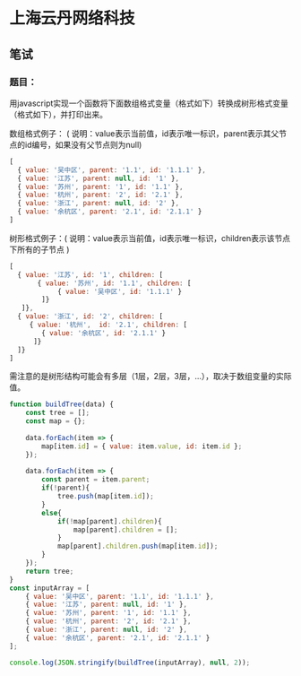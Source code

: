 # 上海云丹网络科技
## 笔试

### 题目：

用javascript实现一个函数将下面数组格式变量（格式如下）转换成树形格式变量（格式如下），并打印出来。

数组格式例子： ( 说明：value表示当前值，id表示唯一标识，parent表示其父节点的id编号，如果没有父节点则为null)
```javascript
[
  { value: '吴中区', parent: '1.1', id: '1.1.1' },
  { value: '江苏', parent: null, id: '1' },
  { value: '苏州', parent: '1', id: '1.1' },
  { value: '杭州', parent: '2', id: '2.1' },
  { value: '浙江', parent: null, id: '2' },
  { value: '余杭区', parent: '2.1', id: '2.1.1' }
]
```
树形格式例子：( 说明：value表示当前值，id表示唯一标识，children表示该节点下所有的子节点 )
```javascript
[
  { value: '江苏', id: '1', children: [
       { value: '苏州', id: '1.1', children: [
            { value: '吴中区', id: '1.1.1' }
        ]} 
   ]},
  { value: '浙江', id: '2', children: [
     { value: '杭州',  id: '2.1', children: [
        { value: '余杭区', id: '2.1.1' } 
      ]}
  ]}
]
```
需注意的是树形结构可能会有多层（1层，2层，3层，...），取决于数组变量的实际值。


```javascript
function buildTree(data) {
    const tree = [];
    const map = {};
    
    data.forEach(item => {
        map[item.id] = { value: item.value, id: item.id };
    });
    
    data.forEach(item => {
        const parent = item.parent;
        if(!parent){
            tree.push(map[item.id]);
        }
        else{
            if(!map[parent].children){
                map[parent].children = [];
            }
            map[parent].children.push(map[item.id]);
        }
    });
    return tree;
}
const inputArray = [
    { value: '吴中区', parent: '1.1', id: '1.1.1' },
    { value: '江苏', parent: null, id: '1' },
    { value: '苏州', parent: '1', id: '1.1' },
    { value: '杭州', parent: '2', id: '2.1' },
    { value: '浙江', parent: null, id: '2' },
    { value: '余杭区', parent: '2.1', id: '2.1.1' }
];

console.log(JSON.stringify(buildTree(inputArray), null, 2));
```

